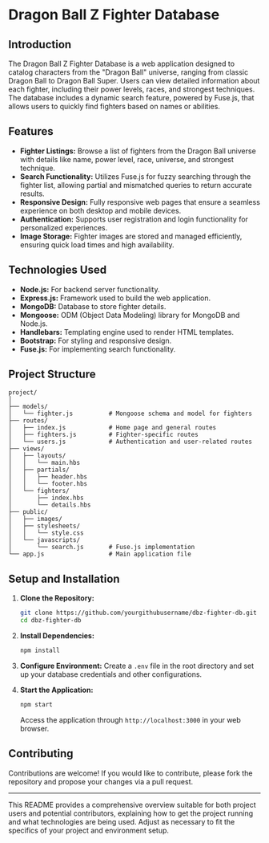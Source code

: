 # Dragon Ball Z Fighter Database

## Introduction
The Dragon Ball Z Fighter Database is a web application designed to catalog characters from the "Dragon Ball" universe, ranging from classic Dragon Ball to Dragon Ball Super. Users can view detailed information about each fighter, including their power levels, races, and strongest techniques. The database includes a dynamic search feature, powered by Fuse.js, that allows users to quickly find fighters based on names or abilities.

## Features
- **Fighter Listings:** Browse a list of fighters from the Dragon Ball universe with details like name, power level, race, universe, and strongest technique.
- **Search Functionality:** Utilizes Fuse.js for fuzzy searching through the fighter list, allowing partial and mismatched queries to return accurate results.
- **Responsive Design:** Fully responsive web pages that ensure a seamless experience on both desktop and mobile devices.
- **Authentication:** Supports user registration and login functionality for personalized experiences.
- **Image Storage:** Fighter images are stored and managed efficiently, ensuring quick load times and high availability.

## Technologies Used
- **Node.js:** For backend server functionality.
- **Express.js:** Framework used to build the web application.
- **MongoDB:** Database to store fighter details.
- **Mongoose:** ODM (Object Data Modeling) library for MongoDB and Node.js.
- **Handlebars:** Templating engine used to render HTML templates.
- **Bootstrap:** For styling and responsive design.
- **Fuse.js:** For implementing search functionality.

## Project Structure
```
project/
│
├── models/
│   └── fighter.js          # Mongoose schema and model for fighters
├── routes/
│   ├── index.js            # Home page and general routes
│   ├── fighters.js         # Fighter-specific routes
│   └── users.js            # Authentication and user-related routes
├── views/
│   ├── layouts/
│   │   └── main.hbs
│   ├── partials/
│   │   ├── header.hbs
│   │   └── footer.hbs
│   └── fighters/
│       ├── index.hbs
│       └── details.hbs
├── public/
│   ├── images/
│   ├── stylesheets/
│   │   └── style.css
│   └── javascripts/
│       └── search.js       # Fuse.js implementation
└── app.js                  # Main application file
```

## Setup and Installation
1. **Clone the Repository:**
   ```bash
   git clone https://github.com/yourgithubusername/dbz-fighter-db.git
   cd dbz-fighter-db
   ```

2. **Install Dependencies:**
   ```bash
   npm install
   ```

3. **Configure Environment:**
   Create a `.env` file in the root directory and set up your database credentials and other configurations.

4. **Start the Application:**
   ```bash
   npm start
   ```
   Access the application through `http://localhost:3000` in your web browser.

## Contributing
Contributions are welcome! If you would like to contribute, please fork the repository and propose your changes via a pull request.

---

This README provides a comprehensive overview suitable for both project users and potential contributors, explaining how to get the project running and what technologies are being used. Adjust as necessary to fit the specifics of your project and environment setup.
